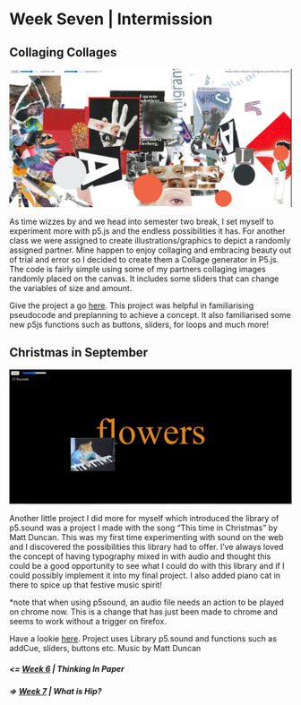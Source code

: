 # Week Seven | Intermission

## Collaging Collages

![](Collaging.PNG)


As time wizzes by and we head into semester two break, I set myself to experiment more with p5.js and the endless possibilities it has. For another class we were assigned to create illustrations/graphics to depict a randomly assigned partner. Mine happen to enjoy collaging and embracing beauty out of trial and error so I decided to create them a Collage generator in P5.js. The code is fairly simple using some of my partners collaging images randomly placed on the canvas. It includes some sliders that can change the variables of size and amount. 

Give the project a go [here](https://jamtt.github.io/Codewords/Files/LaurenCollage/). 
This project was helpful in familiarising pseudocode and preplanning to achieve a concept. It also familiarised some new p5js functions such as buttons, sliders, for loops and much more!

## Christmas in September

![](MattDuncan.PNG)

Another little project I did more for myself which introduced the library of p5.sound was a project I made with the song “This time in Christmas” by Matt Duncan. This was my first time experimenting with sound on the web and I discovered the possibilities this library had to offer. I’ve always loved the concept of having typography mixed in with audio and thought this could be a good opportunity to see what I could do with this library and if I could possibly implement it into my final project. I also added piano cat in there to spice up that festive music spirit! 

*note that when using p5sound, an audio file needs an action to be played on chrome now. This is a change that has just been made to chrome and seems to work without a trigger on firefox.

Have a lookie [here](https://jamtt.github.io/Codewords/Files/MattDuncann/). 
Project uses Library p5.sound and functions such as addCue, sliders, buttons etc.
Music by Matt Duncan


##### <= [Week 6](https://github.com/Jamtt/Codewords/blob/master/Week%206/Readme.md) | Thinking In Paper
##### => [Week 7](https://github.com/Jamtt/Codewords/blob/master/Week%207/Readme.md) | What is Hip?
